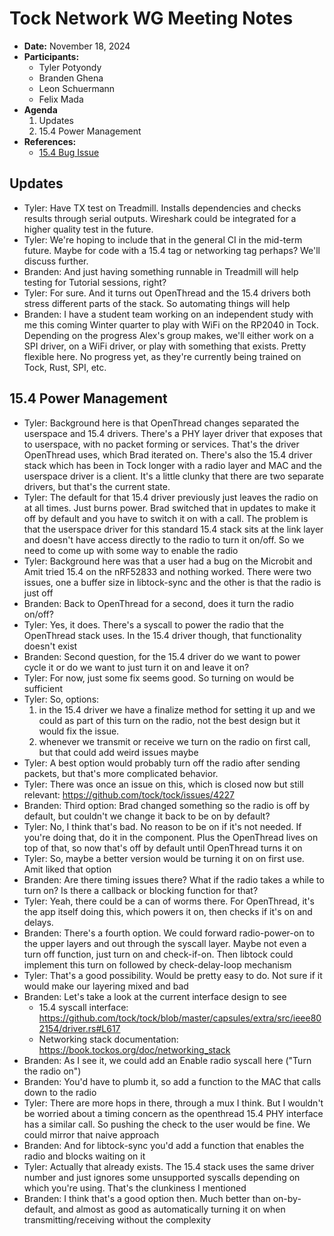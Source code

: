 # Tock Network WG Meeting Notes

- **Date:** November 18, 2024
- **Participants:**
    - Tyler Potyondy
    - Branden Ghena
    - Leon Schuermann
    - Felix Mada
- **Agenda**
    1. Updates
    2. 15.4 Power Management
- **References:**
    - [15.4 Bug Issue](https://github.com/tock/tock/issues/4227)


## Updates
- Tyler: Have TX test on Treadmill. Installs dependencies and checks results through serial outputs. Wireshark could be integrated for a higher quality test in the future.
- Tyler: We're hoping to include that in the general CI in the mid-term future. Maybe for code with a 15.4 tag or networking tag perhaps? We'll discuss further.
- Branden: And just having something runnable in Treadmill will help testing for Tutorial sessions, right?
- Tyler: For sure. And it turns out OpenThread and the 15.4 drivers both stress different parts of the stack. So automating things will help
- Branden: I have a student team working on an independent study with me this coming Winter quarter to play with WiFi on the RP2040 in Tock. Depending on the progress Alex's group makes, we'll either work on a SPI driver, on a WiFi driver, or play with something that exists. Pretty flexible here. No progress yet, as they're currently being trained on Tock, Rust, SPI, etc.


## 15.4 Power Management
- Tyler: Background here is that OpenThread changes separated the userspace and 15.4 drivers. There's a PHY layer driver that exposes that to userspace, with no packet forming or services. That's the driver OpenThread uses, which Brad iterated on. There's also the 15.4 driver stack which has been in Tock longer with a radio layer and MAC and the userspace driver is a client. It's a little clunky that there are two separate drivers, but that's the current state.
- Tyler: The default for that 15.4 driver previously just leaves the radio on at all times. Just burns power. Brad switched that in updates to make it off by default and you have to switch it on with a call. The problem is that the userspace driver for this standard 15.4 stack sits at the link layer and doesn't have access directly to the radio to turn it on/off. So we need to come up with some way to enable the radio
- Tyler: Background here was that a user had a bug on the Microbit and Amit tried 15.4 on the nRF52833 and nothing worked. There were two issues, one a buffer size in libtock-sync and the other is that the radio is just off
- Branden: Back to OpenThread for a second, does it turn the radio on/off?
- Tyler: Yes, it does. There's a syscall to power the radio that the OpenThread stack uses. In the 15.4 driver though, that functionality doesn't exist
- Branden: Second question, for the 15.4 driver do we want to power cycle it or do we want to just turn it on and leave it on?
- Tyler: For now, just some fix seems good. So turning on would be sufficient
- Tyler: So, options:
    1) in the 15.4 driver we have a finalize method for setting it up and we could as part of this turn on the radio, not the best design but it would fix the issue.
    2) whenever we transmit or receive we turn on the radio on first call, but that could add weird issues maybe
- Tyler: A best option would probably turn off the radio after sending packets, but that's more complicated behavior.
- Tyler: There was once an issue on this, which is closed now but still relevant: https://github.com/tock/tock/issues/4227
- Branden: Third option: Brad changed something so the radio is off by default, but couldn't we change it back to be on by default?
- Tyler: No, I think that's bad. No reason to be on if it's not needed. If you're doing that, do it in the component. Plus the OpenThread lives on top of that, so now that's off by default until OpenThread turns it on
- Tyler: So, maybe a better version would be turning it on on first use. Amit liked that option
- Branden: Are there timing issues there? What if the radio takes a while to turn on? Is there a callback or blocking function for that?
- Tyler: Yeah, there could be a can of worms there. For OpenThread, it's the app itself doing this, which powers it on, then checks if it's on and delays.
- Branden: There's a fourth option. We could forward radio-power-on to the upper layers and out through the syscall layer. Maybe not even a turn off function, just turn on and check-if-on. Then libtock could implement this turn on followed by check-delay-loop mechanism
- Tyler: That's a good possibility. Would be pretty easy to do. Not sure if it would make our layering mixed and bad
- Branden: Let's take a look at the current interface design to see
    - 15.4 syscall interface: https://github.com/tock/tock/blob/master/capsules/extra/src/ieee802154/driver.rs#L617
    - Networking stack documentation: https://book.tockos.org/doc/networking_stack
- Branden: As I see it, we could add an Enable radio syscall here ("Turn the radio on")
- Branden: You'd have to plumb it, so add a function to the MAC that calls down to the radio
- Tyler: There are more hops in there, through a mux I think. But I wouldn't be worried about a timing concern as the openthread 15.4 PHY interface has a similar call. So pushing the check to the user would be fine. We could mirror that naive approach
- Branden: And for libtock-sync you'd add a function that enables the radio and blocks waiting on it
- Tyler: Actually that already exists. The 15.4 stack uses the same driver number and just ignores some unsupported syscalls depending on which you're using. That's the clunkiness I mentioned
- Branden: I think that's a good option then. Much better than on-by-default, and almost as good as automatically turning it on when transmitting/receiving without the complexity

